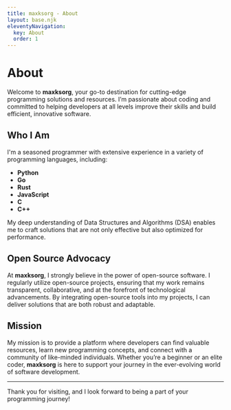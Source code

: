 ```yaml
---
title: maxksorg - About
layout: base.njk
eleventyNavigation:
  key: About
  order: 1
---
```

# About

Welcome to **maxksorg**, your go-to destination for cutting-edge programming solutions and resources. I’m passionate about coding and committed to helping developers at all levels improve their skills and build efficient, innovative software.

## Who I Am

I'm a seasoned programmer with extensive experience in a variety of programming languages, including:

- **Python**
- **Go**
- **Rust**
- **JavaScript**
- **C**
- **C++**

My deep understanding of Data Structures and Algorithms (DSA) enables me to craft solutions that are not only effective but also optimized for performance.

## Open Source Advocacy

At **maxksorg**, I strongly believe in the power of open-source software. I regularly utilize open-source projects, ensuring that my work remains transparent, collaborative, and at the forefront of technological advancements. By integrating open-source tools into my projects, I can deliver solutions that are both robust and adaptable.

## Mission

My mission is to provide a platform where developers can find valuable resources, learn new programming concepts, and connect with a community of like-minded individuals. Whether you’re a beginner or an elite coder, **maxksorg** is here to support your journey in the ever-evolving world of software development.

---

Thank you for visiting, and I look forward to being a part of your programming journey!
